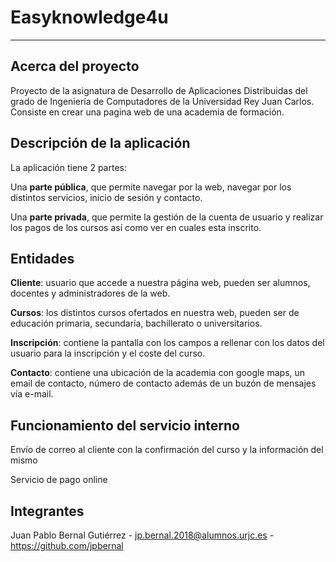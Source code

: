 # Easyknowledge4u

-----------------------

## Acerca del proyecto

Proyecto de la asignatura de Desarrollo de Aplicaciones Distribuidas del grado de Ingeniería de Computadores de la Universidad Rey Juan Carlos. Consiste en crear una pagina web de una academia de formación.

## Descripción de la aplicación

La aplicación tiene 2 partes:

Una **parte pública**, que permite navegar por la web, navegar por los distintos servicios, inicio de sesión y contacto.

Una **parte privada**, que permite la gestión de la cuenta de usuario y realizar los pagos de los cursos así como ver en cuales esta inscrito.

## Entidades

**Cliente**: usuario que accede a nuestra página web, pueden ser alumnos, docentes y administradores de la web.

**Cursos**: los distintos cursos ofertados en nuestra web, pueden ser de educación primaria, secundaría, bachillerato o universitarios.

**Inscripción**: contiene la pantalla con los campos a rellenar con los datos del usuario para la inscripción y el coste del curso.

**Contacto**: contiene una ubicación de la academia con google maps, un email de contacto, número de contacto además de un buzón de mensajes vía e-mail.

## Funcionamiento del servicio interno

Envío de correo al cliente con la confirmación del curso y la información del mismo

Servicio de pago online

## Integrantes

Juan Pablo Bernal Gutiérrez - jp.bernal.2018@alumnos.urjc.es - https://github.com/jpbernal
